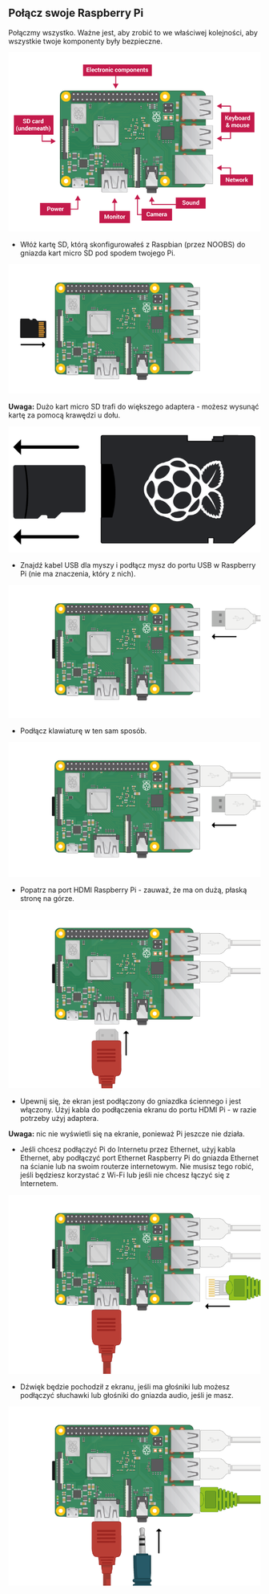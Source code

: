 ## Połącz swoje Raspberry Pi

Połączmy wszystko. Ważne jest, aby zrobić to we właściwej kolejności, aby wszystkie twoje komponenty były bezpieczne.

![pi połączeń](images/pi-labelled.png)

+ Włóż kartę SD, którą skonfigurowałeś z Raspbian (przez NOOBS) do gniazda kart micro SD pod spodem twojego Pi. 

![karta SD](images/pi-sd.png)

**Uwaga:** Dużo kart micro SD trafi do większego adaptera - możesz wysunąć kartę za pomocą krawędzi u dołu.

![posiadacz karty SD](images/sd-card-holder.png)

+ Znajdź kabel USB dla myszy i podłącz mysz do portu USB w Raspberry Pi (nie ma znaczenia, który z nich).

![mysz](images/pi-mouse.png)

+ Podłącz klawiaturę w ten sam sposób.

![klawiatura](images/pi-keyboard.png)

+ Popatrz na port HDMI Raspberry Pi - zauważ, że ma on dużą, płaską stronę na górze.

![hdmi](images/pi-hdmi.png)

+ Upewnij się, że ekran jest podłączony do gniazdka ściennego i jest włączony. Użyj kabla do podłączenia ekranu do portu HDMI Pi - w razie potrzeby użyj adaptera.

**Uwaga:** nic nie wyświetli się na ekranie, ponieważ Pi jeszcze nie działa.

+ Jeśli chcesz podłączyć Pi do Internetu przez Ethernet, użyj kabla Ethernet, aby podłączyć port Ethernet Raspberry Pi do gniazda Ethernet na ścianie lub na swoim routerze internetowym. Nie musisz tego robić, jeśli będziesz korzystać z Wi-Fi lub jeśli nie chcesz łączyć się z Internetem.

![ethernet](images/pi-ethernet.png)

+ Dźwięk będzie pochodził z ekranu, jeśli ma głośniki lub możesz podłączyć słuchawki lub głośniki do gniazda audio, jeśli je masz.

![słuchawki](images/pi-headphones.png)